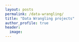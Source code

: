 ```yaml
---
layout: posts
permalink: /data-wrangling/
title: "Data Wrangling projects"
author_profile: true
header:
  image: 
---
```



